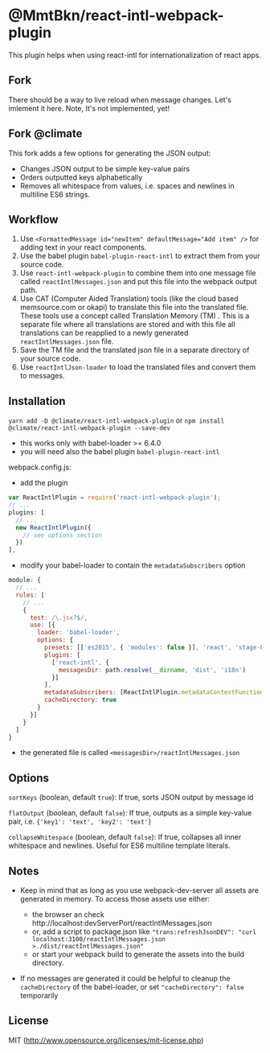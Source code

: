 # @MmtBkn/react-intl-webpack-plugin

This plugin helps when using react-intl for internationalization of react apps.
## Fork

There should be a way to live reload when message changes. Let's imlement it here. 
Note, It's not implemented, yet!

## Fork @climate

This fork adds a few options for generating the JSON output:

* Changes JSON output to be simple key-value pairs
* Orders outputted keys alphabetically
* Removes all whitespace from values, i.e. spaces and newlines in multiline ES6 strings.

## Workflow

1. Use `<FormattedMessage id="newItem" defaultMessage="Add item" />` for adding text in your react components.
2. Use the babel plugin `babel-plugin-react-intl` to extract them from your source code.
3. Use `react-intl-webpack-plugin` to combine them into one message file called `reactIntlMessages.json` and put this file into the webpack output path.
4. Use CAT (Computer Aided Translation) tools (like the cloud based memsource.com or okapi) to translate this file into the translated file. These tools use a concept called Translation Memory (TM) . This is a separate file where all translations are stored and with this file all translations can be reapplied to a newly generated `reactIntlMessages.json` file.
5. Save the TM file and the translated json file in a separate directory of your source code.
6. Use `reactIntlJson-loader` to load the translated files and convert them to messages.

## Installation

`yarn add -D @climate/react-intl-webpack-plugin`
or
`npm install @climate/react-intl-webpack-plugin --save-dev`

- this works only with babel-loader >= 6.4.0
- you will need also the babel plugin `babel-plugin-react-intl`

webpack.config.js:
- add the plugin
```javascript
var ReactIntlPlugin = require('react-intl-webpack-plugin');
// ...
plugins: [
  // ...
  new ReactIntlPlugin({
    // see options section
  })
],
```
- modify your babel-loader to contain the `metadataSubscribers` option
```javascript
module: {
  // ...
  rules: [
    // ...
    {
      test: /\.jsx?$/,
      use: [{
        loader: 'babel-loader',
        options: {
          presets: [['es2015', { 'modules': false }], 'react', 'stage-0'],
          plugins: [
            ['react-intl', {
              messagesDir: path.resolve(__dirname, 'dist', 'i18n')
            }]
          ],
          metadataSubscribers: [ReactIntlPlugin.metadataContextFunctionName],
          cacheDirectory: true
        }
      }]
    }
  ]
}
```

- the generated file is called `<messagesDir>/reactIntlMessages.json`

## Options

`sortKeys` (boolean, default `true`): If true, sorts JSON output by message id

`flatOutput` (boolean, default `false`): If true, outputs as a simple key-value pair, i.e. `{'key1': 'text', 'key2': 'text'}`

`collapseWhitespace` (boolean, default `false`): If true, collapses all inner whitespace and newlines. Useful for ES6 multiline template literals.

## Notes

- Keep in mind that as long as you use webpack-dev-server all assets are generated in memory. To access those assets use either:
    - the browser an check http://localhost:devServerPort/reactIntlMessages.json
    - or, add a script to package.json like `"trans:refreshJsonDEV": "curl localhost:3100/reactIntlMessages.json >./dist/reactIntlMessages.json"`
    - or start your webpack build to generate the assets into the build directory.

- If no messages are generated it could be helpful to cleanup the `cacheDirectory` of the babel-loader, or set `"cacheDirectory": false` temporarily

## License

MIT (http://www.opensource.org/licenses/mit-license.php)

